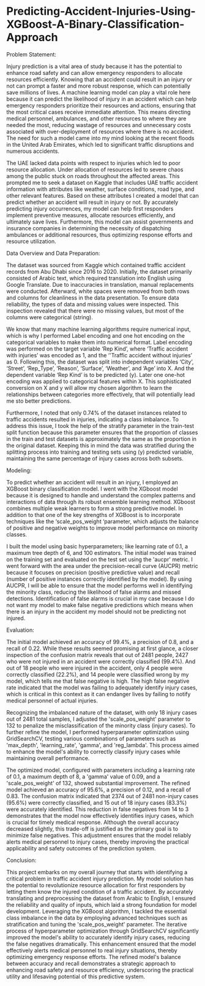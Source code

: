 # Predicting-Accident-Injuries-Using-XGBoost-A-Binary-Classification-Approach
Problem Statement:

Injury prediction is a vital area of study because it has the potential to enhance road safety and can allow emergency responders to allocate resources efficiently. Knowing that an accident could result in an injury or not can prompt a faster and more robust response, which can potentially save millions of lives. A machine learning model can play a vital role here because it can predict the likelihood of injury in an accident which can help emergency responders prioritize their resources and actions, ensuring that the most critical cases receive immediate attention. This means directing medical personnel, ambulances, and other resources to where they are needed the most, reducing wastage of resources and unnecessary costs associated with over-deployment of resources where there is no accident. The need for such a model came into my mind looking at the recent floods in the United Arab Emirates, which led to significant traffic disruptions and numerous accidents.

The UAE lacked data points with respect to injuries which led to poor resource allocation. Under allocation of resources led to severe chaos among the public stuck on roads throughout the affected areas. This prompted me to seek a dataset on Kaggle that includes UAE traffic accident information with attributes like weather, surface conditions, road type, and other relevant features. Based on these attributes I created a model that can predict whether an accident will result in injury or not. By accurately predicting injury occurrences, my model can help first responders implement preventive measures, allocate resources efficiently, and ultimately save lives. Furthermore, this model can assist governments and insurance companies in determining the necessity of dispatching ambulances or additional resources, thus optimizing response efforts and resource utilization.


Data Overview and Data Preparation: 

The dataset was sourced from Kaggle which contained traffic accident records from Abu Dhabi since 2016 to 2020. Initially, the dataset primarily consisted of Arabic text, which required translation into English using Google Translate. Due to inaccuracies in translation, manual replacements were conducted. Afterward, white spaces were removed from both rows and columns for cleanliness in the data presentation. To ensure data reliability, the types of data and missing values were inspected. This inspection revealed that there were no missing values, but most of the columns were categorical (string).

We know that many machine learning algorithms require numerical input, which is why I performed Label encoding and one hot encoding on the categorical variables to make them into numerical format. Label encoding was performed on the target variable ‘Rep Kind’, where ‘Traffic accident with injuries’ was encoded as 1, and the ‘'Traffic accident without injuries’ as 0. Following this, the dataset was split into independent variables ‘City’, ‘Street’, ‘Rep_Type’, ‘Reason’, ‘Surface’, ‘Weather’, and ‘Age’ into X. And the dependent variable ‘Rep Kind’ is to be predicted (y). Later one one-hot encoding was applied to categorical features within X. This sophisticated conversion on X and y will allow my chosen algorithm to learn the relationships between categories more effectively, that will potentially lead me sto better predictions.

Furthermore, I noted that only 0.74% of the dataset instances related to traffic accidents resulted in injuries, indicating a class imbalance. To address this issue, I took the help of the stratify parameter in the train-test split function because this parameter ensures that the proportion of classes in the train and test datasets is approximately the same as the proportion in the original dataset. Keeping this in mind the data was stratified during the splitting process into training and testing sets using (y) predicted variable, maintaining the same percentage of injury cases across both subsets.


Modeling: 

To predict whether an accident will result in an injury, I employed an XGBoost binary classification model. I went with the XGboost model because it is designed to handle and understand the complex patterns and interactions of data through its robust ensemble learning method. XGboost combines multiple weak learners to form a strong predictive model. In addition to that one of the key strengths of XGBoost is to incorporate techniques like the ‘scale_pos_weight ‘parameter, which adjusts the balance of positive and negative weights to improve model performance on minority classes. 

I built the model using basic hyperparameters; like learning rate of 0.1, a maximum tree depth of 6, and 100 estimators. The initial model was trained on the training set and evaluated on the test set using the 'aucpr' metric. I went forward with the area under the precision-recall curve (AUCPR) metric because it focuses on precision (positive predictive value) and recall (number of positive instances correctly identified by the model). By using AUCPR, I will be able to ensure that the model performs well in identifying the minority class, reducing the likelihood of false alarms and missed detections. Identification of false alarms is crucial in my case because I do not want my model to make false negative predictions which means when there is an injury in the accident my model should not be predicting not injured.


Evaluation:

The initial model achieved an accuracy of 99.4%, a precision of 0.8, and a recall of 0.22. While these results seemed promising at first glance, a closer inspection of the confusion matrix reveals that out of 2481 people, 2427 who were not injured in an accident were correctly classified (99.4%). And out of 18 people who were injured in the accident, only 4 people were correctly classified (22.2%), and 14 people were classified wrong by my model, which tells me that false negative is high. The high false negative rate indicated that the model was failing to adequately identify injury cases, which is critical in this context as it can endanger lives by failing to notify medical personnel of actual injuries.

Recognizing the imbalanced nature of the dataset, with only 18 injury cases out of 2481 total samples, I adjusted the 'scale_pos_weight' parameter to 132 to penalize the misclassification of the minority class (injury cases). To further refine the model, I performed hyperparameter optimization using GridSearchCV, testing various combinations of parameters such as 'max_depth', 'learning_rate', 'gamma', and 'reg_lambda'. This process aimed to enhance the model's ability to correctly classify injury cases while maintaining overall performance.

The optimized model, configured with parameters including a learning rate of 0.1, a maximum depth of 8, a 'gamma' value of 0.09, and a 'scale_pos_weight' of 132, showed substantial improvement. The refined model achieved an accuracy of 95.6%, a precision of 0.12, and a recall of 0.83. The confusion matrix indicated that 2374 out of 2481 non-injury cases (95.6%) were correctly classified, and 15 out of 18 injury cases (83.3%) were accurately identified. This reduction in false negatives from 14 to 3 demonstrates that the model now effectively identifies injury cases, which is crucial for timely medical response. Although the overall accuracy decreased slightly, this trade-off is justified as the primary goal is to minimize false negatives. This adjustment ensures that the model reliably alerts medical personnel to injury cases, thereby improving the practical applicability and safety outcomes of the prediction system.





Conclusion: 

This project embarks on my overall journey that starts with identifying a critical problem in traffic accident injury prediction. My model solution has the potential to revolutionize resource allocation for first responders by letting them know the injured condition of a traffic accident. By accurately translating and preprocessing the dataset from Arabic to English, I ensured the reliability and quality of inputs, which laid a strong foundation for model development. Leveraging the XGBoost algorithm, I tackled the essential class imbalance in the data by employing advanced techniques such as stratification and tuning the 'scale_pos_weight' parameter. The iterative process of hyperparameter optimization through GridSearchCV significantly improved the model's ability to accurately identify injury cases, reducing the false negatives dramatically. This enhancement ensured that the model effectively alerts medical personnel to real injury situations, thereby optimizing emergency response efforts. The refined model's balance between accuracy and recall demonstrates a strategic approach to enhancing road safety and resource efficiency, underscoring the practical utility and lifesaving potential of this predictive system.
